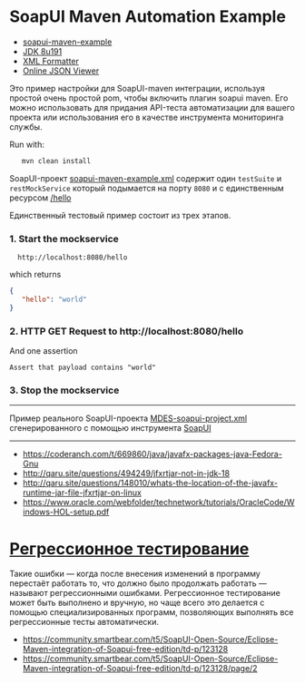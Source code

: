 # SoapUI Maven Automation Example

* [soapui-maven-example](https://github.com/O5ten/soapui-maven-example)
* [JDK 8u191](https://www.oracle.com/technetwork/java/javase/downloads/jdk8-downloads-2133151.html)
* [XML Formatter](https://www.freeformatter.com/xml-formatter.html)
* [Online JSON Viewer](http://jsonviewer.stack.hu)


Это пример настройки для SoapUI-maven интеграции, используя простой очень простой pom, чтобы включить плагин soapui maven.
Его можно использовать для придания API-теста автоматизации для вашего проекта или использования его в качестве инструмента мониторинга службы.

Run with:
```bash
   mvn clean install
```

SoapUI-проект [soapui-maven-example.xml](example-hello/soapui-maven-example.xml) содержит один `testSuite` и `restMockService` который подымается на порту `8080` и с единственным ресурсом [/hello](http://localhost:8080/hello)

Единственный тестовый пример состоит из трех этапов.
### 1. Start the mockservice
```
  http://localhost:8080/hello
```
which returns 
```json
{
   "hello": "world"
}
```

### 2. HTTP GET Request to http://localhost:8080/hello
And one assertion
```
Assert that payload contains "world"
```

### 3. Stop the mockservice


---

Пример реального SoapUI-проекта [MDES-soapui-project.xml](MDES/MDES-soapui-project.xml) сгенерированного с помощью инструмента [SoapUI](https://www.soapui.org)  

---


* https://coderanch.com/t/669860/java/javafx-packages-java-Fedora-Gnu
* http://qaru.site/questions/494249/jfxrtjar-not-in-jdk-18
* http://qaru.site/questions/148010/whats-the-location-of-the-javafx-runtime-jar-file-jfxrtjar-on-linux
* https://www.oracle.com/webfolder/technetwork/tutorials/OracleCode/Windows-HOL-setup.pdf


# [Регрессионное тестирование](https://ru.wikipedia.org/wiki/Регрессионное_тестирование)

Такие ошибки — когда после внесения изменений в программу перестаёт работать то, что должно было продолжать работать — называют регрессионными ошибками.
Регрессионное тестирование может быть выполнено и вручную, но чаще всего это делается с помощью специализированных программ, позволяющих выполнять все регрессионные тесты автоматически.


* https://community.smartbear.com/t5/SoapUI-Open-Source/Eclipse-Maven-integration-of-Soapui-free-edition/td-p/123128
* https://community.smartbear.com/t5/SoapUI-Open-Source/Eclipse-Maven-integration-of-Soapui-free-edition/td-p/123128/page/2
